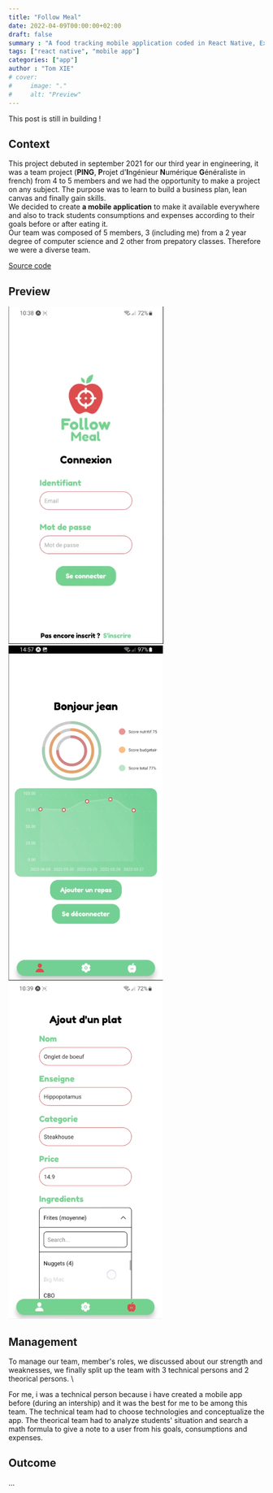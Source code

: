 ```yaml
---
title: "Follow Meal"
date: 2022-04-09T00:00:00+02:00
draft: false
summary : "A food tracking mobile application coded in React Native, Express, MySQL"
tags: ["react native", "mobile app"]
categories: ["app"]
author : "Tom XIE"
# cover:
#     image: "."
#     alt: "Preview"
---
```


This post is still in building !

## Context

This project debuted in september 2021 for our third year in engineering, it was a team project (**PING**, **P**rojet d'**I**ngénieur **N**umérique **G**énéraliste in french) from 4 to 5 members and we had the opportunity to make a project on any subject. The purpose was to learn to build a business plan, lean canvas and finally gain skills.
\
We decided to create **a mobile application** to make it available everywhere and also to track students consumptions and expenses according to their goals before or after eating it.
\
Our team was composed of 5 members, 3 (including me) from a 2 year degree of computer science and 2 other from prepatory classes. Therefore we were a diverse team.

[Source code](https://github.com/steven-van/FollowMeal)

## Preview

![login page](login.png)
![dashboard page](dashboard.png)
![form page](form.png)

## Management

To manage our team, member's roles, we discussed about our strength and weaknesses, we finally split up the team with 3 technical persons and 2 theorical persons. \

For me, i was a technical person because i have created a mobile app before (during an intership) and it was the best for me to be among this team. The technical team had to choose technologies and conceptualize the app. The theorical team had to analyze students' situation and search a math formula to give a note to a user from his goals, consumptions and expenses.

## Outcome

...